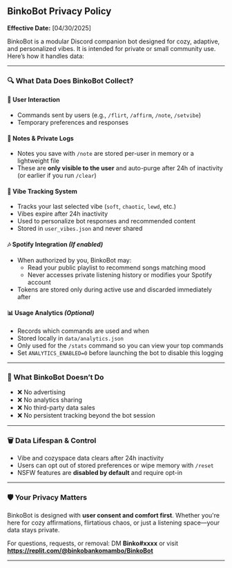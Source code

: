 ## BinkoBot Privacy Policy

**Effective Date:** [04/30/2025]

BinkoBot is a modular Discord companion bot designed for cozy, adaptive, and personalized vibes. It is intended for private or small community use. Here’s how it handles data:

---

### 🔍 What Data Does BinkoBot Collect?

#### 💬 User Interaction
- Commands sent by users (e.g., `/flirt`, `/affirm`, `/note`, `/setvibe`)
- Temporary preferences and responses

#### 📓 Notes & Private Logs
- Notes you save with `/note` are stored per-user in memory or a lightweight file
- These are **only visible to the user** and auto-purge after 24h of inactivity (or earlier if you run `/clear`)

#### 🌈 Vibe Tracking System
- Tracks your last selected vibe (`soft`, `chaotic`, `lewd`, etc.)
- Vibes expire after 24h inactivity
- Used to personalize bot responses and recommended content
- Stored in `user_vibes.json` and never shared

#### 🎶 Spotify Integration *(If enabled)*
- When authorized by you, BinkoBot may:
  - Read your public playlist to recommend songs matching mood
  - Never accesses private listening history or modifies your Spotify account
- Tokens are stored only during active use and discarded immediately after

#### 📊 Usage Analytics *(Optional)*
- Records which commands are used and when
- Stored locally in `data/analytics.json`
- Only used for the `/stats` command so you can view your top commands
- Set `ANALYTICS_ENABLED=0` before launching the bot to disable this logging

---

### 🧠 What BinkoBot Doesn’t Do
- ❌ No advertising
- ❌ No analytics sharing
- ❌ No third-party data sales
- ❌ No persistent tracking beyond the bot session

---

### 🗑️ Data Lifespan & Control
- Vibe and cozyspace data clears after 24h inactivity
- Users can opt out of stored preferences or wipe memory with `/reset`
- NSFW features are **disabled by default** and require opt-in

---

### 🛡️ Your Privacy Matters
BinkoBot is designed with **user consent and comfort first**. Whether you're here for cozy affirmations, flirtatious chaos, or just a listening space—your data stays private.

For questions, requests, or removal:
DM **Binko#xxxx** or visit  
**https://replit.com/@binkobankomambo/BinkoBot**

---

